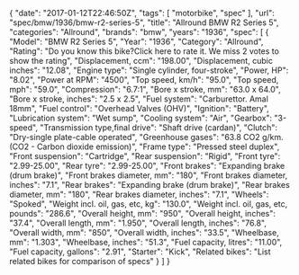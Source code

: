 {
    "date": "2017-01-12T22:46:50Z",
    "tags": [
        "motorbike",
        "spec"
    ],
    "url": "spec\/bmw\/1936\/bmw-r2-series-5",
    "title": "Allround BMW R2 Series 5",
    "categories": "Allround",
    "brands": "bmw",
    "years": "1936",
    "spec": [
        {
            "Model": "BMW R2 Series 5",
            "Year": "1936",
            "Category": "Allround",
            "Rating": "Do you know this bike?Click here to rate it. We miss 2 votes to show the rating",
            "Displacement, ccm": "198.00",
            "Displacement, cubic inches": "12.08",
            "Engine type": "Single cylinder, four-stroke",
            "Power, HP": "8.02",
            "Power at RPM": "4500",
            "Top speed, km\/h": "95.0",
            "Top speed, mph": "59.0",
            "Compression": "6.7:1",
            "Bore x stroke, mm": "63.0 x 64.0",
            "Bore x stroke, inches": "2.5 x 2.5",
            "Fuel system": "Carburettor. Amal 18mm",
            "Fuel control": "Overhead Valves (OHV)",
            "Ignition": "Battery",
            "Lubrication system": "Wet sump",
            "Cooling system": "Air",
            "Gearbox": "3-speed",
            "Transmission type,final drive": "Shaft drive (cardan)",
            "Clutch": "Dry-single plate-cable operated",
            "Greenhouse gases": "63.8 CO2 g\/km. (CO2 - Carbon dioxide emission)",
            "Frame type": "Pressed steel duplex",
            "Front suspension": "Cartridge",
            "Rear suspension": "Rigid",
            "Front tyre": "2.99-25.00",
            "Rear tyre": "2.99-25.00",
            "Front brakes": "Expanding brake (drum brake)",
            "Front brakes diameter, mm": "180",
            "Front brakes diameter, inches": "7.1",
            "Rear brakes": "Expanding brake (drum brake)",
            "Rear brakes diameter, mm": "180",
            "Rear brakes diameter, inches": "7.1",
            "Wheels": "Spoked",
            "Weight incl. oil, gas, etc, kg": "130.0",
            "Weight incl. oil, gas, etc, pounds": "286.6",
            "Overall height, mm": "950",
            "Overall height, inches": "37.4",
            "Overall length, mm": "1.950",
            "Overall length, inches": "76.8",
            "Overall width, mm": "850",
            "Overall width, inches": "33.5",
            "Wheelbase, mm": "1.303",
            "Wheelbase, inches": "51.3",
            "Fuel capacity, litres": "11.00",
            "Fuel capacity, gallons": "2.91",
            "Starter": "Kick",
            "Related bikes": "List related bikes for comparison of specs"
        }
    ]
}